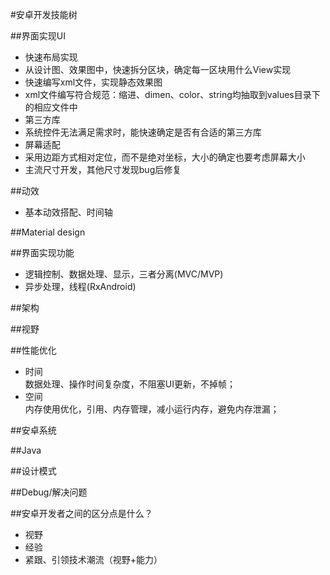 #安卓开发技能树

##界面实现UI
+  快速布局实现
  +  从设计图、效果图中，快速拆分区块，确定每一区块用什么View实现
  +  快速编写xml文件，实现静态效果图
  +  xml文件编写符合规范：缩进、dimen、color、string均抽取到values目录下的相应文件中
+  第三方库
  +  系统控件无法满足需求时，能快速确定是否有合适的第三方库
+  屏幕适配
  +  采用边距方式相对定位，而不是绝对坐标，大小的确定也要考虑屏幕大小
  +  主流尺寸开发，其他尺寸发现bug后修复

##动效
+  基本动效搭配、时间轴

##Material design

##界面实现功能
+  逻辑控制、数据处理、显示，三者分离(MVC/MVP)
+  异步处理，线程(RxAndroid)

##架构

##视野

##性能优化
+  时间  
	数据处理、操作时间复杂度，不阻塞UI更新，不掉帧；
+  空间  
	内存使用优化，引用、内存管理，减小运行内存，避免内存泄漏；

##安卓系统

##Java

##设计模式

##Debug/解决问题

##安卓开发者之间的区分点是什么？
+  视野
+  经验
+  紧跟、引领技术潮流（视野+能力）